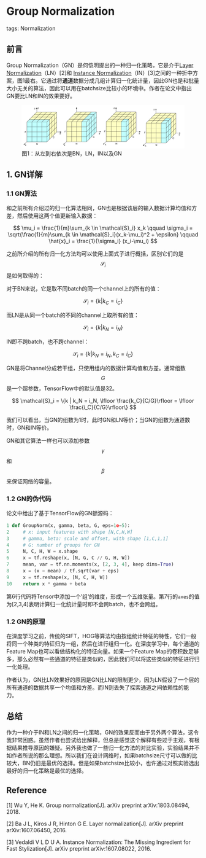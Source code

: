# Group Normalization

tags: Normalization

## 前言

Group Normalization（GN）是何恺明提出的一种归一化策略，它是介于[Layer Normalization](https://senliuy.gitbooks.io/advanced-deep-learning/content/di-ba-zhang-ff1a-wang-luo-you-hua/layer-normalization.html)（LN）\[2\]和 [Instance Normalization](https://senliuy.gitbooks.io/advanced-deep-learning/content/di-ba-zhang-ff1a-wang-luo-you-hua/instance-normalization.html)（IN）\[3\]之间的一种折中方案，图1最右。它通过将**通道**数据分成几组计算归一化统计量，因此GN也是和批量大小无关的算法，因此可以用在batchsize比较小的环境中。作者在论文中指出GN要比LN和IN的效果要好。

<figure>
<img src="/assets/GN_1.png" alt="图1：从左到右依次是BN，LN，IN以及GN" />
<figcaption>图1：从左到右依次是BN，LN，IN以及GN</figcaption>
</figure>




## 1. GN详解

### 1.1 GN算法

和之前所有介绍过的归一化算法相同，GN也是根据该层的输入数据计算均值和方差，然后使用这两个值更新输入数据：


$$
\mu_i = \frac{1}{m}\sum_{k \in \mathcal{S}_i} x_k
\qquad
\sigma_i = \sqrt{\frac{1}{m}\sum_{k \in \mathcal{S}_i}(x_k-\mu_i)^2 + \epsilon} 
\qquad
\hat{x}_i = \frac{1}{\sigma_i} (x_i-\mu_i)
$$


之前所介绍的所有归一化方法均可以使用上面式子进行概括，区别它们的是$$\mathcal{S}_i$$是如何取得的：

对于BN来说，它是取不同batch的同一个channel上的所有的值：


$$
\mathcal{S}_i = \{k | k_C = i_C\}
$$


而LN是从同一个batch的不同的channel上取所有的值：


$$
\mathcal{S}_i = \{k | k_N = i_N\}
$$


IN即不跨batch，也不跨channel：


$$
\mathcal{S}_i = \{k | k_N = i_N, k_C = i_C\}
$$


GN是将Channel分成若干组，只使用组内的数据计算均值和方差。通常组数$$G$$是一个超参数，TensorFlow中的默认值是32。


$$
\mathcal{S}_i = \{k | k_N = i_N, \lfloor \frac{k_C}{C/G}\rfloor = \lfloor \frac{i_C}{C/G}\rfloor\}
$$

我们可以看出，当GN的组数为1时，此时GN和LN等价；当GN的组数为通道数时，GN和IN等价。

GN和其它算法一样也可以添加参数$$\gamma$$和$$\beta$$来保证网络的容量。

### 1.2 GN的伪代码

论文中给出了基于TensorFlow的GN额源码：

```py
1 def GroupNorm(x, gamma, beta, G, eps=1e−5):
2     # x: input features with shape [N,C,H,W]
3     # gamma, beta: scale and offset, with shape [1,C,1,1]
4     # G: number of groups for GN
5     N, C, H, W = x.shape
6     x = tf.reshape(x, [N, G, C // G, H, W])
7     mean, var = tf.nn.moments(x, [2, 3, 4], keep dims=True) 
8     x = (x − mean) / tf.sqrt(var + eps)
9     x = tf.reshape(x, [N, C, H, W]) 
10    return x * gamma + beta
```

第6行代码将Tensor中添加一个’组‘的维度，形成一个五维张量。第7行的`axes`的值为[2,3,4]表明计算归一化统计量时即不会跨batch，也不会跨组。

### 1.2 GN的原理

在深度学习之前，传统的SIFT，HOG等算法均由按组统计特征的特性，它们一般将同一个种类的特征归为一组，然后在进行组归一化。在深度学习中，每个通道的Feature Map也可以看做结构化的特征向量。如果一个Feature Map的卷积数足够多，那么必然有一些通道的特征是类似的，因此我们可以将这些类似的特征进行归一化处理。

作者认为，GN比LN效果好的原因是GN比LN的限制更少，因为LN假设了一个层的所有通道的数据共享一个均值和方差。而IN则丢失了探索通道之间依赖性的能力。

## 总结

作为一种介于IN和LN之间的归一化策略，GN的效果反而由于另外两个算法，这令我非常困惑。虽然作者也尝试给出解释，但总是感觉这个解释有些过于主观，有根据结果推导原因的嫌疑。另外我也做了一些归一化方法的对比实验，实验结果并不如作者所说的那么理想。所以我们在设计网络时，如果batchsize尺寸可以做的比较大，BN仍旧是最优的选择。但是如果batchsize比较小，也许通过对照实验选出最好的归一化策略是最优的选择。

## Reference

\[1\] Wu Y, He K. Group normalization\[J\]. arXiv preprint arXiv:1803.08494, 2018.

\[2\] Ba J L, Kiros J R, Hinton G E. Layer normalization\[J\]. arXiv preprint arXiv:1607.06450, 2016.

\[3\] Vedaldi V L D U A. Instance Normalization: The Missing Ingredient for Fast Stylization\[J\]. arXiv preprint arXiv:1607.08022, 2016.

